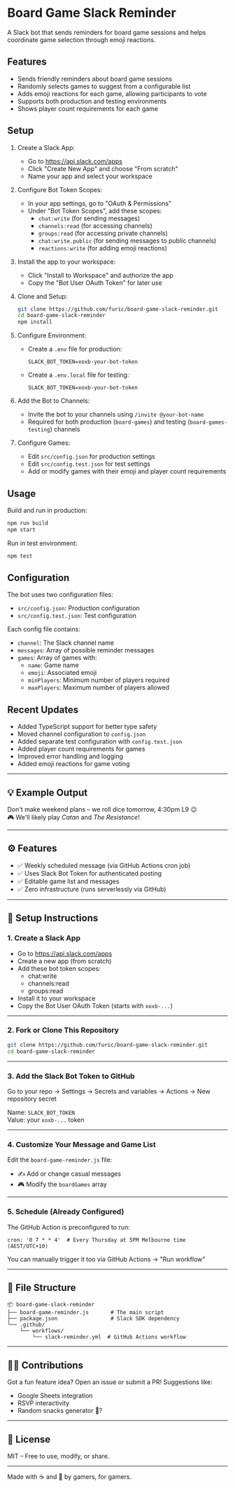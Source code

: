 # Board Game Slack Reminder

A Slack bot that sends reminders for board game sessions and helps coordinate game selection through emoji reactions.

## Features

- Sends friendly reminders about board game sessions
- Randomly selects games to suggest from a configurable list
- Adds emoji reactions for each game, allowing participants to vote
- Supports both production and testing environments
- Shows player count requirements for each game

## Setup

1. Create a Slack App:
   - Go to https://api.slack.com/apps
   - Click "Create New App" and choose "From scratch"
   - Name your app and select your workspace

2. Configure Bot Token Scopes:
   - In your app settings, go to "OAuth & Permissions"
   - Under "Bot Token Scopes", add these scopes:
     - `chat:write` (for sending messages)
     - `channels:read` (for accessing channels)
     - `groups:read` (for accessing private channels)
     - `chat:write.public` (for sending messages to public channels)
     - `reactions:write` (for adding emoji reactions)

3. Install the app to your workspace:
   - Click "Install to Workspace" and authorize the app
   - Copy the "Bot User OAuth Token" for later use

4. Clone and Setup:
   ```bash
   git clone https://github.com/furic/board-game-slack-reminder.git
   cd board-game-slack-reminder
   npm install
   ```

5. Configure Environment:
   - Create a `.env` file for production:
     ```
     SLACK_BOT_TOKEN=xoxb-your-bot-token
     ```
   - Create a `.env.local` file for testing:
     ```
     SLACK_BOT_TOKEN=xoxb-your-bot-token
     ```

6. Add the Bot to Channels:
   - Invite the bot to your channels using `/invite @your-bot-name`
   - Required for both production (`board-games`) and testing (`board-games-testing`) channels

7. Configure Games:
   - Edit `src/config.json` for production settings
   - Edit `src/config.test.json` for test settings
   - Add or modify games with their emoji and player count requirements

## Usage

Build and run in production:
```bash
npm run build
npm start
```

Run in test environment:
```bash
npm test
```

## Configuration

The bot uses two configuration files:
- `src/config.json`: Production configuration
- `src/config.test.json`: Test configuration

Each config file contains:
- `channel`: The Slack channel name
- `messages`: Array of possible reminder messages
- `games`: Array of games with:
  - `name`: Game name
  - `emoji`: Associated emoji
  - `minPlayers`: Minimum number of players required
  - `maxPlayers`: Maximum number of players allowed

## Recent Updates

- Added TypeScript support for better type safety
- Moved channel configuration to `config.json`
- Added separate test configuration with `config.test.json`
- Added player count requirements for games
- Improved error handling and logging
- Added emoji reactions for game voting

---

## 💡 Example Output

Don't make weekend plans – we roll dice tomorrow, 4:30pm L9 😉  
🎮 We'll likely play *Catan* and *The Resistance*!

---

## ⚙️ Features

- ✅ Weekly scheduled message (via GitHub Actions cron job)
- ✅ Uses Slack Bot Token for authenticated posting
- ✅ Editable game list and messages
- ✅ Zero infrastructure (runs serverlessly via GitHub)

---

## 🚀 Setup Instructions

### 1. Create a Slack App
- Go to https://api.slack.com/apps
- Create a new app (from scratch)
- Add these bot token scopes:
  - chat:write
  - channels:read
  - groups:read
- Install it to your workspace
- Copy the Bot User OAuth Token (starts with `xoxb-...`)

---

### 2. Fork or Clone This Repository

```bash
git clone https://github.com/furic/board-game-slack-reminder.git
cd board-game-slack-reminder
```

---

### 3. Add the Slack Bot Token to GitHub

Go to your repo → Settings → Secrets and variables → Actions → New repository secret

Name: `SLACK_BOT_TOKEN`  
Value: your `xoxb-...` token

---

### 4. Customize Your Message and Game List

Edit the `board-game-reminder.js` file:
- ✍️ Add or change casual messages
- 🎮 Modify the `boardGames` array

---

### 5. Schedule (Already Configured)

The GitHub Action is preconfigured to run:

```
cron: '0 7 * * 4'  # Every Thursday at 5PM Melbourne time (AEST/UTC+10)
```

You can manually trigger it too via GitHub Actions → "Run workflow"

---

## 📁 File Structure

```
📦 board-game-slack-reminder
├── board-game-reminder.js       # The main script
├── package.json                 # Slack SDK dependency
└── .github/
    └── workflows/
        └── slack-reminder.yml  # GitHub Actions workflow
```

---

## 🙋‍♀️ Contributions

Got a fun feature idea? Open an issue or submit a PR! Suggestions like:
- Google Sheets integration
- RSVP interactivity
- Random snacks generator 🍕?

---

## 📄 License

MIT – Free to use, modify, or share.

---

Made with ☕ and 🎲 by gamers, for gamers.
